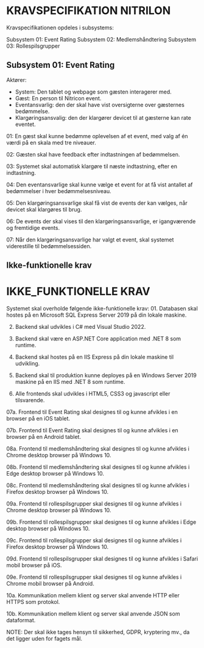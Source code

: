# KRAVSPECIFIKATION NITRILON

Kravspecifikationen opdeles i subsystems:

Subsystem 01: Event Rating
Subsystem 02: Medlemshåndtering
Subsystem 03: Rollespilsgrupper

## Subsystem 01: Event Rating

Aktører:

- System: Den tablet og webpage som gæsten interagerer med.
- Gæst: En person til Nitricon event.
- Eventansvarlig: den der skal have vist oversigterne over gæsternes bedømmelse.
- Klargøringsansvalig: den der klargører devicet til at gæsterne kan rate eventet.

01: En gæst skal kunne bedømme oplevelsen af et event, med valg af én værdi på en skala med tre niveauer.

02: Gæsten skal have feedback efter indtastningen af bedømmelsen.

03: Systemet skal automatisk klargøre til næste indtastning, efter en indtastning.

04: Den eventansvarlige skal kunne vælge et event for at få vist antallet af bedømmelser i hver bedømmelsesniveau.

05: Den klargøringsansvarlige skal få vist de events der kan vælges, når devicet skal klargøres til brug.

06: De events der skal vises til den klargøringsansvarlige, er igangværende og fremtidige events.

07: Når den klargøringsansvarlige har valgt et event, skal systemet viderestille til bedømmelsessiden.

## Ikke-funktionelle krav

# IKKE_FUNKTIONELLE KRAV

Systemet skal overholde følgende ikke-funktionelle krav: 01. Databasen skal hostes på en Microsoft SQL Express Server 2019 på din lokale maskine.

2.  Backend skal udvikles i C# med Visual Studio 2022.

3.  Backend skal være en ASP.NET Core application med .NET 8 som runtime.

4.  Backend skal hostes på en IIS Express på din lokale maskine til udvikling.

5.  Backend skal til produktion kunne deployes på en Windows Server 2019 maskine på en IIS med .NET 8 som runtime.

6.  Alle frontends skal udvikles i HTML5, CSS3 og javascript eller tilsvarende.

07a. Frontend til Event Rating skal designes til og kunne afvikles i en browser på en iOS tablet.

07b. Frontend til Event Rating skal designes til og kunne afvikles i en browser på en Android tablet.

08a. Frontend til medlemshåndtering skal designes til og kunne afvikles i Chrome desktop browser på Windows 10.

08b. Frontend til medlemshåndtering skal designes til og kunne afvikles i Edge desktop browser på Windows 10.

08c. Frontend til medlemshåndtering skal designes til og kunne afvikles i Firefox desktop browser på Windows 10.

09a. Frontend til rollespilsgrupper skal designes til og kunne afvikles i Chrome desktop browser på Windows 10.

09b. Frontend til rollespilsgrupper skal designes til og kunne afvikles i Edge desktop browser på Windows 10.

09c. Frontend til rollespilsgrupper skal designes til og kunne afvikles i Firefox desktop browser på Windows 10.

09d. Frontend til rollespilsgrupper skal designes til og kunne afvikles i Safari mobil browser på iOS.

09e. Frontend til rollespilsgrupper skal designes til og kunne afvikles i Chrome mobil browser på Android.

10a. Kommunikation mellem klient og server skal anvende HTTP eller HTTPS som protokol.

10b. Kommunikation mellem klient og server skal anvende JSON som dataformat.

NOTE: Der skal ikke tages hensyn til sikkerhed, GDPR, kryptering mv., da det ligger uden for fagets mål.
